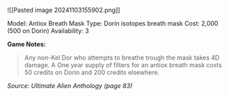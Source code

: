 ![[Pasted image 20241103155902.png]]

Model: Antiox Breath Mask
Type: Dorin isotopes breath mask
Cost: 2,000 (500 on Dorin)
Availability: 3

**Game Notes:** 
> Any non-Kel Dor who attempts to breathe trough the mask takes 4D damage. A One year supply of filters for an antiox breath mask costs 50 credits on Dorin and 200 credits elsewhere.

*Source: Ultimate Alien Anthology (page 83)*